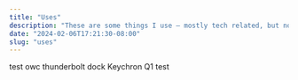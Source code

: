 ```yaml
---
title: "Uses"
description: "These are some things I use – mostly tech related, but not completely. An eternal work in progress."
date: "2024-02-06T17:21:30-08:00"
slug: "uses"
---
```

test
owc thunderbolt dock
Keychron Q1
test
